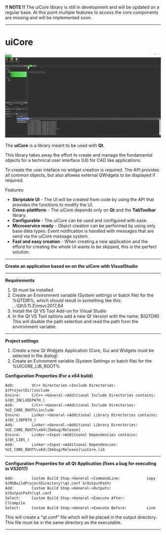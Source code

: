 **!! NOTE !!**
The uiCore library is still in development and will be updated on a regular base. At this point multiple features to access the core components are missing and will be implemented soon.

-------------

# **uiCore**

<p align="center">
  <img src="https://github.com/alexk95/uiCore/blob/master/Screenshots/uiCore_ExampleApplication.jpg">
</p>

The **uiCore** is a library meant to be used with **Qt**.

This library takes away the effort to create and manage the fundamental objects for a technical user interface (UI) for CAD like applications.

To create the user inteface no widget creation is required. The API provides all common objects, but also allowes external QWidgets to be displayed if required.

Features:
  - **Skriptable UI** - The UI will be created from code by using the API that provides the functions to modify the UI.
  - **Cross-plattform** - The uiCore depends only on **Qt** and the **TabToolbar** library.
  - **Configurable** - The uiCore can be used and configured with ease.
  - **Microservice ready** - Object creation can be performed by using only base data types. Event notification is handled with messages that are send via the uiCore message system.
  - **Fast and easy creation** - When creating a new application and the efford for creating the whole UI wants to be skipped, this is the perfect solution.

-------------

**Create an application based on on the uiCore with VisualStudio**

-------------

**Requirements**

1) Qt must be installed
2) Create an Environment variable (System settings or batch file) for the %QTDIR%,
	which should result in something like this: ...\Qt\5.11.2\msvc2017_64
3) Install the Qt VS Tool Add-on for Visual Studio
4) In the Qt VS Tool options add a new Qt Version with the name: $(QTDIR)
	This will disable the path selection and read the path from the environment variable.

-------------

**Project settings**

1) Create a new Qt Widgets Application (Core, Gui and Widgets must be selected in the dialog)
2) Create an Evironment variable (System Settings or batch file) for the %UICORE_LIB_ROOT%

**Configuration Properties (For a x64 build)**

	Add:		VC++ Directories->Include Directories:				$(ProjectDir)include
	Ensure:		C/C++->General->Additional Include Directories contains:	$(Qt_INCLUDEPATH_)
	Add:		C/C++->General->Additional Include Directories:			%UI_CORE_ROOT%\include
	Ensure:		Linker->General->Additional Library Directories contains:	$(Qt_LIBPATH_)
	Add:		Linker->General->Additional Library Directories:		%UI_CORE_ROOT%\x64\[Debug/Release]
	Ensure:		Linker->Input->Additional Dependencies contains:		$(Qt_LIBS_)
	Add:		Linker->Input->Additional Dependencies:				%UI_CORE_ROOT%\x64\[Debug/Release]\uiCore.lib

-------------

**Configuration Properties for all Qt Application (fixes a bug for executing in VS2017)**

	Add:		Custom Build Step->General->CommandLine:			copy $(MSBuildProjectDirectory)\qt.conf $(OutputPath)
	Add:		Custom Build Step->General->Outputs:				$(OutputPath)\qt.conf
	Select:		Custom Build Step->General->Execute After:			ClCompile
	Select:		Custom Build Step->General->Execute Before:			Link
This will create a "qt.conf" file which will be placed in the output directory.
This file must be in the same directory as the executable.

-------------

